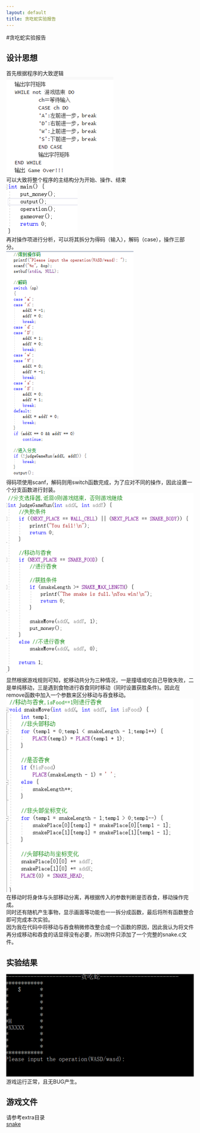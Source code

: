 ```yaml
---
layout: default
title: 贪吃蛇实验报告
---
```


#贪吃蛇实验报告

## 设计思想
首先根据程序的大致逻辑  
![](images\lab13_images\construction.png)  
可以大致将整个程序的主结构分为开始、操作、结束  
![](images\lab13_images\main.png)  
再对操作项进行分析，可以将其拆分为得码（输入），解码（case），操作三部分。  
![](images\lab13_images\op.png)  
得码项使用scanf，解码则用switch函数完成，为了应对不同的操作，因此设置一个分支函数进行封装。  
![](images\lab13_images\select.png)  
显然根据游戏规则可知，蛇移动共分为三种情况，一是撞墙或吃自己导致失败，二是单纯移动，三是遇到食物进行吞食同时移动（同时设置获胜条件)。因此在remove函数中加入一个参数来区分移动与吞食移动。
![](images\lab13_images\move.png)  
在移动时将身体与头部移动分离，再根据传入的参数判断是否吞食，移动操作完成。  
同时还有随机产生事物，显示画面等功能也一一拆分成函数，最后将所有函数整合即可完成本次实验。  
因为我在代码中将移动与吞食稍微修改整合成一个函数的原因，因此我认为将文件再分成移动和吞食的话显得没有必要，所以附件只添加了一个完整的snake.c文件。  
## 实验结果
![](images\lab13_images\result.png)  
游戏运行正常，且无BUG产生。  

## 游戏文件  
请参考extra目录  
[snake](extra/snake.c)